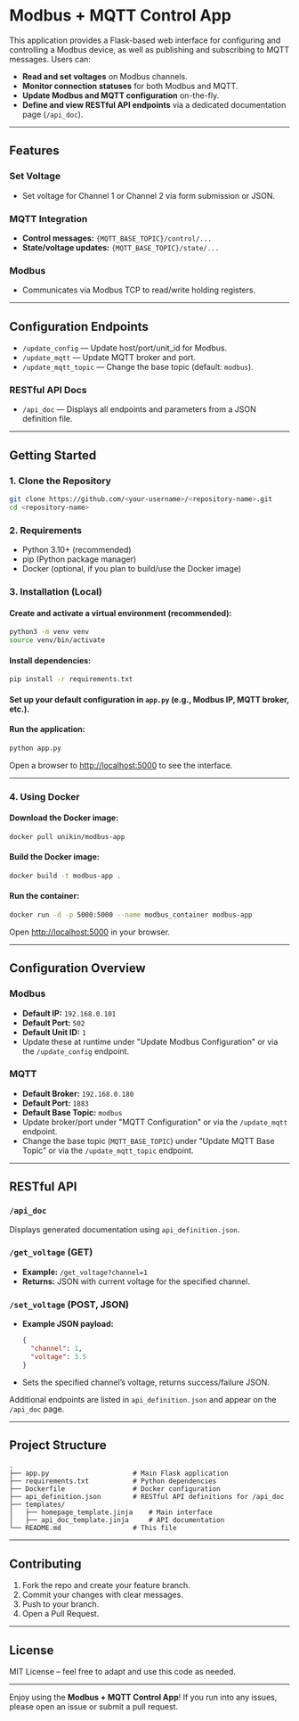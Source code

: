 
# Modbus + MQTT Control App

This application provides a Flask-based web interface for configuring and controlling a Modbus device, as well as publishing and subscribing to MQTT messages. Users can:

- **Read and set voltages** on Modbus channels.
- **Monitor connection statuses** for both Modbus and MQTT.
- **Update Modbus and MQTT configuration** on-the-fly.
- **Define and view RESTful API endpoints** via a dedicated documentation page (`/api_doc`).

---

## Features

### Set Voltage
- Set voltage for Channel 1 or Channel 2 via form submission or JSON.

### MQTT Integration
- **Control messages:** `{MQTT_BASE_TOPIC}/control/...`
- **State/voltage updates:** `{MQTT_BASE_TOPIC}/state/...`

### Modbus
- Communicates via Modbus TCP to read/write holding registers.

---

## Configuration Endpoints
- `/update_config` — Update host/port/unit_id for Modbus.
- `/update_mqtt` — Update MQTT broker and port.
- `/update_mqtt_topic` — Change the base topic (default: `modbus`).

### RESTful API Docs
- `/api_doc` — Displays all endpoints and parameters from a JSON definition file.

---

## Getting Started

### 1. Clone the Repository

```bash
git clone https://github.com/<your-username>/<repository-name>.git
cd <repository-name>
```

### 2. Requirements
- Python 3.10+ (recommended)
- pip (Python package manager)
- Docker (optional, if you plan to build/use the Docker image)

### 3. Installation (Local)

#### Create and activate a virtual environment (recommended):
```bash
python3 -m venv venv
source venv/bin/activate
```

#### Install dependencies:
```bash
pip install -r requirements.txt
```

#### Set up your default configuration in `app.py` (e.g., Modbus IP, MQTT broker, etc.).

#### Run the application:
```bash
python app.py
```

Open a browser to [http://localhost:5000](http://localhost:5000) to see the interface.

---

### 4. Using Docker

#### Download the Docker image:
```bash
docker pull unikin/modbus-app
```

#### Build the Docker image:
```bash
docker build -t modbus-app .
```

#### Run the container:
```bash
docker run -d -p 5000:5000 --name modbus_container modbus-app
```

Open [http://localhost:5000](http://localhost:5000) in your browser.

---

## Configuration Overview

### Modbus
- **Default IP:** `192.168.0.101`
- **Default Port:** `502`
- **Default Unit ID:** `1`
- Update these at runtime under "Update Modbus Configuration" or via the `/update_config` endpoint.

### MQTT
- **Default Broker:** `192.168.0.180`
- **Default Port:** `1883`
- **Default Base Topic:** `modbus`
- Update broker/port under "MQTT Configuration" or via the `/update_mqtt` endpoint.
- Change the base topic (`MQTT_BASE_TOPIC`) under "Update MQTT Base Topic" or via the `/update_mqtt_topic` endpoint.

---

## RESTful API

### `/api_doc`
Displays generated documentation using `api_definition.json`.

### `/get_voltage` (GET)
- **Example:** `/get_voltage?channel=1`
- **Returns:** JSON with current voltage for the specified channel.

### `/set_voltage` (POST, JSON)
- **Example JSON payload:**
  ```json
  {
    "channel": 1,
    "voltage": 3.5
  }
  ```
- Sets the specified channel’s voltage, returns success/failure JSON.

Additional endpoints are listed in `api_definition.json` and appear on the `/api_doc` page.

---

## Project Structure
```
.
├── app.py                     # Main Flask application
├── requirements.txt           # Python dependencies
├── Dockerfile                 # Docker configuration
├── api_definition.json        # RESTful API definitions for /api_doc
├── templates/
│   ├── homepage_template.jinja    # Main interface
│   ├── api_doc_template.jinja     # API documentation
└── README.md                  # This file
```

---

## Contributing
1. Fork the repo and create your feature branch.
2. Commit your changes with clear messages.
3. Push to your branch.
4. Open a Pull Request.

---

## License
MIT License – feel free to adapt and use this code as needed.

---

Enjoy using the **Modbus + MQTT Control App**! If you run into any issues, please open an issue or submit a pull request.
